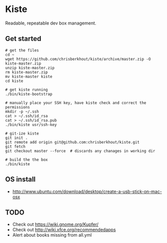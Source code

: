 # Kiste

Readable, repeatable dev box management.

## Get started

    # get the files
    cd ~
    wget https://github.com/chrisberkhout/kiste/archive/master.zip -O kiste-master.zip
    unzip kiste-master.zip
    rm kiste-master.zip
    mv kiste-master kiste
    cd kiste

    # get kiste running
    ./bin/kiste-bootstrap

    # manually place your SSH key, have kiste check and correct the permissions
    mkdir -p ~/.ssh
    cat > ~/.ssh/id_rsa
    cat > ~/.ssh/id_rsa.pub
    ./bin/kiste usr/ssh-key

    # git-ize kiste
    git init .
    git remote add origin git@github.com:chrisberkhout/kiste.git
    git fetch
    git checkout master --force  # discards any chanages in working dir

    # build the the box
    ./bin/kiste

## OS install

* http://www.ubuntu.com/download/desktop/create-a-usb-stick-on-mac-osx

## TODO

* Check out https://wiki.gnome.org/Kupfer/
* Check out http://wiki.xfce.org/recommendedapps
* Alert about books missing from all.yml

